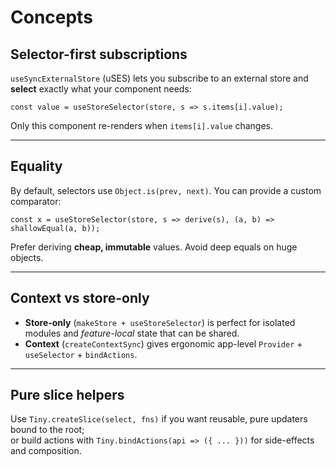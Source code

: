 # Concepts

## Selector-first subscriptions
`useSyncExternalStore` (uSES) lets you subscribe to an external store and **select** exactly what your component needs:

```tsx
const value = useStoreSelector(store, s => s.items[i].value);
```

Only this component re-renders when `items[i].value` changes.

---

## Equality
By default, selectors use `Object.is(prev, next)`. You can provide a custom comparator:

```tsx
const x = useStoreSelector(store, s => derive(s), (a, b) => shallowEqual(a, b));
```

Prefer deriving **cheap, immutable** values. Avoid deep equals on huge objects.

---

## Context vs store-only
- **Store-only** (`makeStore + useStoreSelector`) is perfect for isolated modules and *feature-local* state that can be shared.
- **Context** (`createContextSync`) gives ergonomic app-level `Provider` + `useSelector` + `bindActions`.

---

## Pure slice helpers
Use `Tiny.createSlice(select, fns)` if you want reusable, pure updaters bound to the root;  
or build actions with `Tiny.bindActions(api => ({ ... }))` for side-effects and composition.
